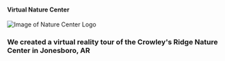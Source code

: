 ####  Virtual Nature Center

![Image of Nature Center Logo](http://www.crowleysridge.org/images/agfc_nature_center_mp_logo_jonesboro.jpg)

### We created a virtual reality tour of the Crowley's Ridge Nature Center in Jonesboro, AR
